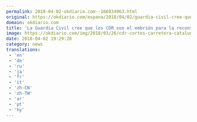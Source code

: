 ```yaml
---
permalink: 2018-04-02-okdiario.com--166834963.html
original: https://okdiario.com/espana/2018/04/02/guardia-civil-cree-que-cdr-son-embrion-reconstruccion-terrorista-terra-lliure-2054919
domain: okdiario.com
title: 'La Guardia Civil cree que los CDR son el embrión para la reconstrucción de la terrorista Terra Lliure'
image: https://okdiario.com/img/2018/03/26/cdr-cortes-carretera-catalunya.jpg
date: 2018-04-02 19:29:28
category: news
translations: 
 - 'en'
 - 'de'
 - 'ru'
 - 'ja'
 - 'fr'
 - 'it'
 - 'zh-CN'
 - 'zh-TW'
 - 'ar'
 - 'pt'
 - 'hy'
---
```


